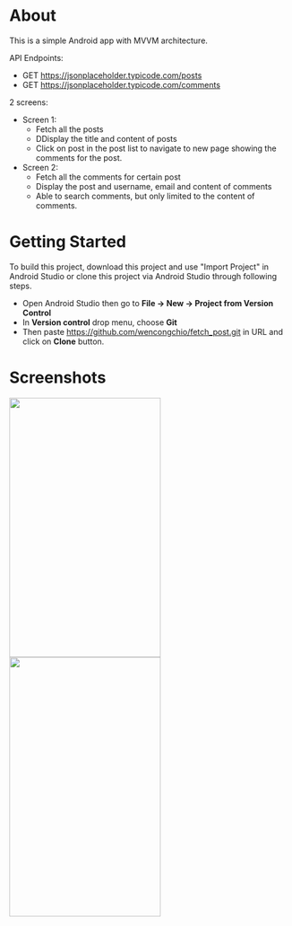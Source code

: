 # About
This is a simple Android app with MVVM architecture.

API Endpoints:
- GET https://jsonplaceholder.typicode.com/posts
- GET https://jsonplaceholder.typicode.com/comments

2 screens:
- Screen 1: 
  - Fetch all the posts
  - DDisplay the title and content of posts
  - Click on post in the post list to navigate to new page showing the comments for the post.
- Screen 2: 
  - Fetch all the comments for certain post
  - Display the post and username, email and content of comments
  - Able to search comments, but only limited to the content of comments. 

# Getting Started
To build this project, download this project and use "Import Project" in Android Studio or clone this project via Android Studio through following steps.
- Open Android Studio then go to <b>File -> New -> Project from Version Control</b>
- In <b>Version control</b> drop menu, choose <b>Git</b>
- Then paste https://github.com/wencongchio/fetch_post.git in URL and click on <b>Clone</b> button. 

# Screenshots
<img width="270" height="462" src="https://user-images.githubusercontent.com/30532733/153560013-a99203af-de25-42d6-ad25-66d095380169.png"> <img width="270" height="462" src="https://user-images.githubusercontent.com/30532733/153560016-8e6fefb3-81b9-40b1-b8b7-410e3187a8c1.png">

